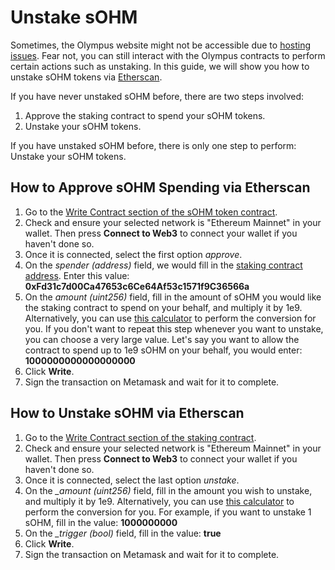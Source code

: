 # Unstake sOHM

Sometimes, the Olympus website might not be accessible due to [hosting issues](https://twitter.com/FleekHQ/status/1416505712222609411). Fear not, you can still interact with the Olympus contracts to perform certain actions such as unstaking. In this guide, we will show you how to unstake sOHM tokens via [Etherscan](https://etherscan.io/).

If you have never unstaked sOHM before, there are two steps involved:

1. Approve the staking contract to spend your sOHM tokens.
2. Unstake your sOHM tokens.

If you have unstaked sOHM before, there is only one step to perform: Unstake your sOHM tokens.

## How to Approve sOHM Spending via Etherscan

1. Go to the [Write Contract section of the sOHM token contract](https://etherscan.io/address/0x04f2694c8fcee23e8fd0dfea1d4f5bb8c352111f#writeContract).
2. Check and ensure your selected network is "Ethereum Mainnet" in your wallet. Then press **Connect to Web3** to connect your wallet if you haven't done so.
3. Once it is connected, select the first option _approve_.
4. On the _spender \(address\)_ field, we would fill in the [staking contract address](../contracts/staking.md#staking). Enter this value: **0xFd31c7d00Ca47653c6Ce64Af53c1571f9C36566a**
5. On the _amount \(uint256\)_ field, fill in the amount of sOHM you would like the staking contract to spend on your behalf, and multiply it by 1e9. Alternatively, you can use [this calculator](https://docs.google.com/spreadsheets/d/1vm48OCBnVh8uah0-3Xa7HqFwmfxgcrMIWPrOllSFIvA/edit?usp=sharing) to perform the conversion for you. If you don't want to repeat this step whenever you want to unstake, you can choose a very large value. Let's say you want to allow the contract to spend up to 1e9 sOHM on your behalf, you would enter: **1000000000000000000**
6. Click **Write**.
7. Sign the transaction on Metamask and wait for it to complete.

## How to Unstake sOHM via Etherscan

1. Go to the [Write Contract section of the staking contract](https://etherscan.io/address/0xFd31c7d00Ca47653c6Ce64Af53c1571f9C36566a#writeContract).
2. Check and ensure your selected network is "Ethereum Mainnet" in your wallet. Then press **Connect to Web3** to connect your wallet if you haven't done so.
3. Once it is connected, select the last option _unstake_.
4. On the _\_amount \(uint256\)_ field, fill in the amount you wish to unstake, and multiply it by 1e9. Alternatively, you can use [this calculator](https://docs.google.com/spreadsheets/d/1vm48OCBnVh8uah0-3Xa7HqFwmfxgcrMIWPrOllSFIvA/edit?usp=sharing) to perform the conversion for you. For example, if you want to unstake 1 sOHM, fill in the value: **1000000000**
5. On the _\_trigger \(bool\)_ field, fill in the value: **true**
6. Click **Write**.
7. Sign the transaction on Metamask and wait for it to complete.

